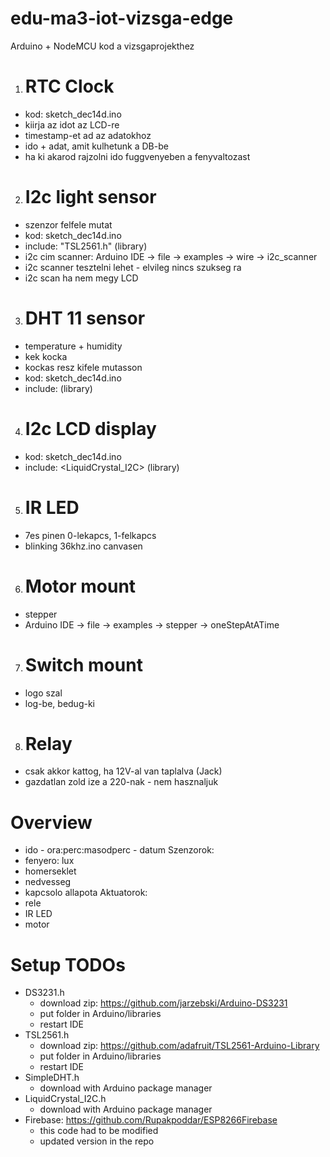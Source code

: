 # edu-ma3-iot-vizsga-edge

Arduino + NodeMCU kod a vizsgaprojekthez

1. # RTC Clock

- kod: sketch_dec14d.ino
- kiirja az idot az LCD-re
- timestamp-et ad az adatokhoz
- ido + adat, amit kulhetunk a DB-be
- ha ki akarod rajzolni ido fuggvenyeben a fenyvaltozast

2. # I2c light sensor

- szenzor felfele mutat
- kod: sketch_dec14d.ino
- include: "TSL2561.h" (library)
- i2c cim scanner: Arduino IDE -> file -> examples -> wire -> i2c_scanner
- i2c scanner tesztelni lehet - elvileg nincs szukseg ra
- i2c scan ha nem megy LCD

3. # DHT 11 sensor

- temperature + humidity
- kek kocka
- kockas resz kifele mutasson
- kod: sketch_dec14d.ino
- include: <SimpleDHT> (library)

4. # I2c LCD display

- kod: sketch_dec14d.ino
- include: <LiquidCrystal_I2C> (library)

5. # IR LED

- 7es pinen 0-lekapcs, 1-felkapcs
- blinking 36khz.ino canvasen

6. # Motor mount

- stepper
- Arduino IDE -> file -> examples -> stepper -> oneStepAtATime

7. # Switch mount

- logo szal
- log-be, bedug-ki

8. # Relay

- csak akkor kattog, ha 12V-al van taplalva (Jack)
- gazdatlan zold ize a 220-nak - nem hasznaljuk

# Overview

- ido - ora:perc:masodperc - datum
  Szenzorok:
- fenyero: lux
- homerseklet
- nedvesseg
- kapcsolo allapota
  Aktuatorok:
- rele
- IR LED
- motor

# Setup TODOs

- DS3231.h
  - download zip: https://github.com/jarzebski/Arduino-DS3231
  - put folder in Arduino/libraries
  - restart IDE
- TSL2561.h
  - download zip: https://github.com/adafruit/TSL2561-Arduino-Library
  - put folder in Arduino/libraries
  - restart IDE
- SimpleDHT.h
  - download with Arduino package manager
- LiquidCrystal_I2C.h
  - download with Arduino package manager
- Firebase: https://github.com/Rupakpoddar/ESP8266Firebase
  - this code had to be modified
  - updated version in the repo
